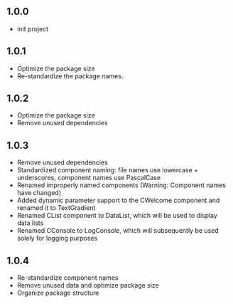 ## 1.0.0

* init project

## 1.0.1

* Optimize the package size 
* Re-standardize the package names.

## 1.0.2

* Optimize the package size
* Remove unused dependencies

## 1.0.3

* Remove unused dependencies
* Standardized component naming: file names use lowercase + underscores, component names use PascalCase
* Renamed improperly named components (Warning: Component names have changed)
* Added dynamic parameter support to the CWelcome component and renamed it to TextGradient
* Renamed CList component to DataList, which will be used to display data lists
* Renamed CConsole to LogConsole, which will subsequently be used solely for logging purposes

## 1.0.4

* Re-standardize component names
* Remove unused data and optimize package size
* Organize package structure
